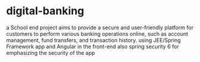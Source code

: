 # digital-banking
a School end project  aims to provide a secure and user-friendly platform for customers to perform various banking operations online, such as account management, fund transfers, and transaction history.  using JEE/Spring Framework app and Angular in the front-end also spring security 6 for emphasizing the security of the app  
